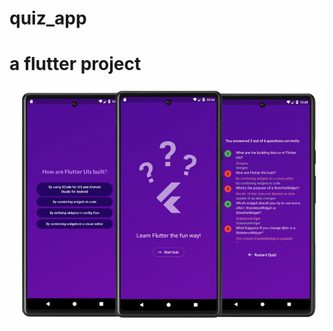 # quiz_app

# a flutter project

![Quiz Banner](https://github.com/ihsan7770/quiz_app/blob/38e055c7774d8525560c01ed5e86a5276355f993/quizapp.png?raw=true)

 
 

